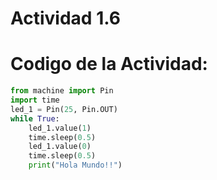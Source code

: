 # Actividad 1.6

# Codigo de la Actividad:
```python
from machine import Pin
import time
led_1 = Pin(25, Pin.OUT)
while True:
    led_1.value(1)
    time.sleep(0.5)
    led_1.value(0)
    time.sleep(0.5)
    print("Hola Mundo!!")
